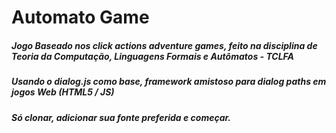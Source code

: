 Automato Game
======

##### Jogo Baseado nos click actions adventure games, feito na disciplina de Teoria da Computação, Linguagens Formais e Autômatos - TCLFA
##### Usando o dialog.js como base, framework amistoso para dialog paths em jogos Web (HTML5 / JS)
##### Só clonar, adicionar sua fonte preferida e começar.
